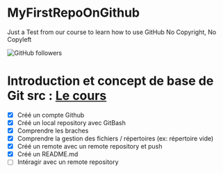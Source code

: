 # MyFirstRepoOnGithub
Just a Test from our course to learn how to use GitHub
No Copyright, No Copyleft

![GitHub followers](https://img.shields.io/github/followers/PierreMARQUER?label=Me%20suivre&style=social)

# Introduction et concept de base de Git src : [Le cours](https://drive.google.com/file/d/16thTmrSW2qNAHewvLlol2HENz6R-92VC/view)
- [x] Créé un compte Github
- [x] Créé un local repository avec GitBash
- [x] Comprendre les braches
- [x] Comprendre la gestion des fichiers / répertoires  (ex:  répertoire vide)
- [x] Créé un remote avec un remote repository et push
- [x] Créé un README.md
- [ ] Intéragir avec un remote repository 
